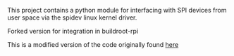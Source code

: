 This project contains a python module for interfacing with SPI devices from user space via the spidev linux kernel driver.

Forked version for integration in buildroot-rpi

This is a modified version of the code originally found [here](http://elk.informatik.fh-augsburg.de/da/da-49/trees/pyap7k/lang/py-spi)
